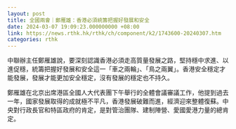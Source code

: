 ```yaml
---
layout: post
title: 全國兩會｜鄭雁雄：香港必須統籌把握好發展和安全
date: 2024-03-07 19:09:23.000000000 +08:00
link: https://news.rthk.hk/rthk/ch/component/k2/1743600-20240307.htm
categories: rthk
---
```


中聯辦主任鄭雁雄說，要深刻認識香港必須走高質量發展之路，堅持穩中求進、以進促穩，統籌把握好發展和安全這一「車之兩輪」、「鳥之兩翼」。香港安全穩定才能發展，發展才能更加安全穩定，沒有發展的穩定也不持久。  

鄭雁雄在北京出席港區全國人大代表團下午舉行的全體會議審議工作，他提到過去一年，國家發展取得的成就極不平凡，香港發展破難而進，經濟迎來整體復蘇。中央對行政長官和特區政府的肯定，是對管治團隊、建制陣營、愛國愛港力量的總肯定。
